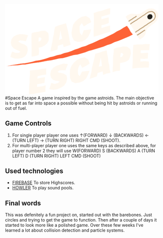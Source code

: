 ![](images/logo.svg)
#Space Escape
A game inspired by the game astroids. The main objective is to get as far into space a possible without being hit by astroids or running out of fuel.

## Game Controls
1. For single player player one uses ↑(FORWARD) ↓ (BACKWARDS) ← (TURN LEFT) → (TURN RIGHT) RIGHT CMD (SHOOT).
2. For multi-player player one uses the same keys as described above, for player number 2 they will use W(FORWARD) S (BACKWARDS) A (TURN LEFT) D (TURN RIGHT) LEFT CMD (SHOOT)

## Used technologies
- [FIREBASE](https://firebase.com) To store Highscores.
- [HOWLER](https://howlerjs.com/) To play sound pools.

## Final words
This was defenitely a fun project on, started out with the barebones. Just circles and trying to get the game to function. Then after a couple of days it started to look more like a polished game. Over these few weeks I've learned a lot about collision detection and particle systems. 